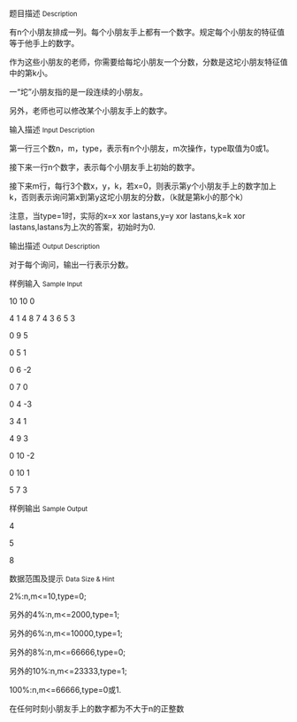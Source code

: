 <div class="panel panel-default">
<div class="area-title">
<span>
题目描述
<small>Description</small>
</span></div>
<div class="panel-body">

<p>有n个小朋友排成一列。每个小朋友手上都有一个数字。规定每个小朋友的特征值等于他手上的数字。</p><p>作为这些小朋友的老师，你需要给每坨小朋友一个分数，分数是这坨小朋友特征值中的第k小。</p><p>一“坨”小朋友指的是一段连续的小朋友。</p><p>另外，老师也可以修改某个小朋友手上的数字。</p>

</div>
</div>

<div class="panel panel-default">
<div class="area-title">
<span>
输入描述
<small>Input Description</small>
</span></div>
<div class="panel-body">
<p>第一行三个数n，m，type，表示有n个小朋友，m次操作，type取值为0或1。<br></p><p>接下来一行n个数字，表示每个小朋友手上初始的数字。</p><p>接下来m行，每行3个数x，y，k，若x=0，则表示第y个小朋友手上的数字加上k，否则表示询问第x到第y这坨小朋友的分数，（k就是第k小的那个k）</p><p>注意，当type=1时，实际的x=x xor lastans,y=y xor lastans,k=k xor lastans,lastans为上次的答案，初始时为0.</p>

</div>
</div>
<div  class="panel panel-default">
<div class="area-title">
<span>
输出描述
<small>Output Description</small>
</span></div>
<div class="panel-body">

<p>对于每个询问，输出一行表示分数。</p>

</div>
</div>


<div class="panel panel-default">
<div class="area-title">
<span>
样例输入
<small>Sample Input</small>
</span></div>
<div class="panel-body">
<p>10 10 0</p><p>4 1 4 8 7 4 3 6 5 3</p><p>0 9 5</p><p>0 5 1</p><p>0 6 -2</p><p>0 7 0</p><p>0 4 -3</p><p>3 4 1</p><p>4 9 3</p><p>0 10 -2</p><p>0 10 1</p><p>5 7 3</p>

</div>
</div>

<div class="panel panel-default">
<div class="area-title">
<span>
样例输出
<small>Sample Output</small>
</span></div>
<div class="panel-body">
<p>4</p><p>5</p><p>8</p>

</div>
</div>

<div class="panel panel-default">
<div class="area-title">
<span>
数据范围及提示
<small>Data Size & Hint</small>
</span></div>
<div class="panel-body">
<p>2%:n,m&lt;=10,type=0;</p><p>另外的4%:n,m&lt;=2000,type=1;</p><p>另外的6%:n,m&lt;=10000,type=1;</p><p>另外的8%:n,m&lt;=66666,type=0;</p><p>另外的10%:n,m&lt;=23333,type=1;</p><p>100%:n,m&lt;=66666,type=0或1.</p><p>在任何时刻小朋友手上的数字都为不大于n的正整数</p>
</div>
</div>